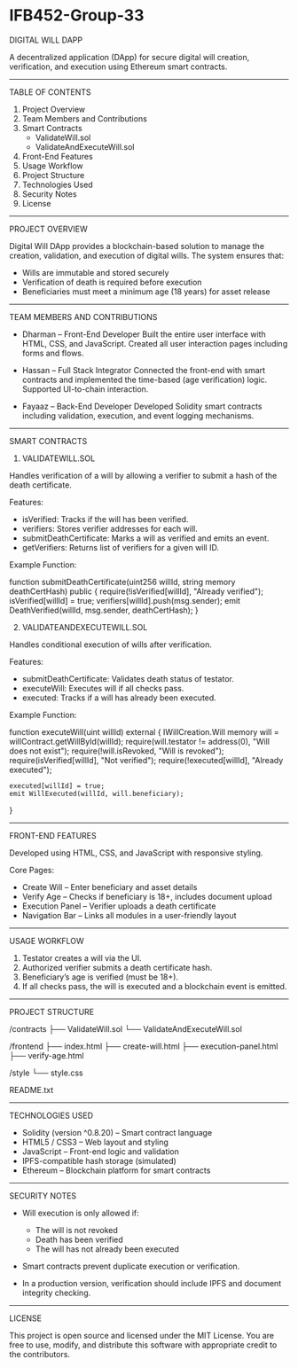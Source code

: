 # IFB452-Group-33
DIGITAL WILL DAPP

A decentralized application (DApp) for secure digital will creation, verification, and execution using Ethereum smart contracts.

-------------------------------------------------------------------------------

TABLE OF CONTENTS

1. Project Overview
2. Team Members and Contributions
3. Smart Contracts
   - ValidateWill.sol
   - ValidateAndExecuteWill.sol
4. Front-End Features
5. Usage Workflow
6. Project Structure
7. Technologies Used
8. Security Notes
9. License

-------------------------------------------------------------------------------

PROJECT OVERVIEW

Digital Will DApp provides a blockchain-based solution to manage the creation, validation, and execution of digital wills. The system ensures that:

- Wills are immutable and stored securely
- Verification of death is required before execution
- Beneficiaries must meet a minimum age (18 years) for asset release

-------------------------------------------------------------------------------

TEAM MEMBERS AND CONTRIBUTIONS

- Dharman – Front-End Developer
  Built the entire user interface with HTML, CSS, and JavaScript. Created all user interaction pages including forms and flows.

- Hassan – Full Stack Integrator
  Connected the front-end with smart contracts and implemented the time-based (age verification) logic. Supported UI-to-chain interaction.

- Fayaaz – Back-End Developer
  Developed Solidity smart contracts including validation, execution, and event logging mechanisms.

-------------------------------------------------------------------------------

SMART CONTRACTS

1. VALIDATEWILL.SOL

Handles verification of a will by allowing a verifier to submit a hash of the death certificate.

Features:
- isVerified: Tracks if the will has been verified.
- verifiers: Stores verifier addresses for each will.
- submitDeathCertificate: Marks a will as verified and emits an event.
- getVerifiers: Returns list of verifiers for a given will ID.

Example Function:

function submitDeathCertificate(uint256 willId, string memory deathCertHash) public {
    require(!isVerified[willId], "Already verified");
    isVerified[willId] = true;
    verifiers[willId].push(msg.sender);
    emit DeathVerified(willId, msg.sender, deathCertHash);
}

2. VALIDATEANDEXECUTEWILL.SOL

Handles conditional execution of wills after verification.

Features:
- submitDeathCertificate: Validates death status of testator.
- executeWill: Executes will if all checks pass.
- executed: Tracks if a will has already been executed.

Example Function:

function executeWill(uint willId) external {
    IWillCreation.Will memory will = willContract.getWillById(willId);
    require(will.testator != address(0), "Will does not exist");
    require(!will.isRevoked, "Will is revoked");
    require(isVerified[willId], "Not verified");
    require(!executed[willId], "Already executed");

    executed[willId] = true;
    emit WillExecuted(willId, will.beneficiary);
}

-------------------------------------------------------------------------------

FRONT-END FEATURES

Developed using HTML, CSS, and JavaScript with responsive styling.

Core Pages:
- Create Will – Enter beneficiary and asset details
- Verify Age – Checks if beneficiary is 18+, includes document upload
- Execution Panel – Verifier uploads a death certificate
- Navigation Bar – Links all modules in a user-friendly layout

-------------------------------------------------------------------------------

USAGE WORKFLOW

1. Testator creates a will via the UI.
2. Authorized verifier submits a death certificate hash.
3. Beneficiary’s age is verified (must be 18+).
4. If all checks pass, the will is executed and a blockchain event is emitted.

-------------------------------------------------------------------------------

PROJECT STRUCTURE

/contracts
  ├── ValidateWill.sol
  └── ValidateAndExecuteWill.sol

/frontend
  ├── index.html
  ├── create-will.html
  ├── execution-panel.html
  ├── verify-age.html

/style
  └── style.css

README.txt

-------------------------------------------------------------------------------

TECHNOLOGIES USED

- Solidity (version ^0.8.20) – Smart contract language
- HTML5 / CSS3 – Web layout and styling
- JavaScript – Front-end logic and validation
- IPFS-compatible hash storage (simulated)
- Ethereum – Blockchain platform for smart contracts

-------------------------------------------------------------------------------

SECURITY NOTES

- Will execution is only allowed if:
  - The will is not revoked
  - Death has been verified
  - The will has not already been executed

- Smart contracts prevent duplicate execution or verification.
- In a production version, verification should include IPFS and document integrity checking.

-------------------------------------------------------------------------------

LICENSE

This project is open source and licensed under the MIT License.
You are free to use, modify, and distribute this software with appropriate credit to the contributors.

